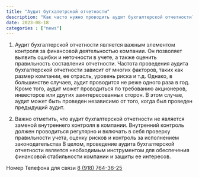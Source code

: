 ```yaml
---
title: "Аудит бугхалетрской отчетности"
description: "Как часто нужно проводить аудит бухгалтерской отчетности?"
date: 2023-08-18
categories : ["news"]
---
```


1. Аудит бухгалтерской отчетности является важным элементом контроля за финансовой деятельностью компании. Он позволяет выявить ошибки и неточности в учете, а также оценить правильность составления отчетности.
Частота проведения аудита бухгалтерской отчетности зависит от многих факторов, таких как размер компании, ее отрасль, уровень риска и т.д. Однако, в большинстве случаев, аудит проводится не реже одного раза в год.
Кроме того, аудит может проводиться по требованию акционеров, инвесторов или других заинтересованных сторон. В этом случае, аудит может быть проведен независимо от того, когда был проведен предыдущий аудит.

2. Важно отметить, что аудит бухгалтерской отчетности не является заменой внутреннего контроля в компании. Внутренний контроль должен проводиться регулярно и включать в себя проверку правильности учета, оценку рисков и контроль за исполнением законодательства
В целом, проведение аудита бухгалтерской отчетности является необходимым инструментом для обеспечения финансовой стабильности компании и защиты ее интересов.

Номер Телефона для связи  [8 (918) 764-36-25](tel:89187643625)
